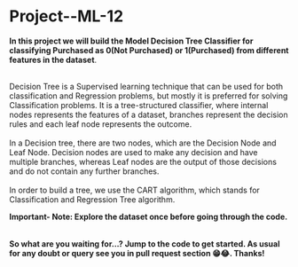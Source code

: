 # Project--ML-12


<table>

**In this project we will build the Model  Decision Tree Classifier for classifying Purchased as 0(Not Purchased) or 1(Purchased) from different features in the dataset**.<br></br>  

Decision Tree is a Supervised learning technique that can be used for both classification and Regression problems, but mostly it is preferred for solving Classification problems. 
It is a tree-structured classifier, where internal nodes represents the features of a dataset, branches represent the decision rules and each leaf node represents the outcome.<br></br>
In a Decision tree, there are two nodes, which are the Decision Node and Leaf Node. Decision nodes are used to make any decision and have multiple branches, whereas Leaf nodes are the output of those decisions and do not contain any further branches.<br></br>
In order to build a tree, we use the CART algorithm, which stands for Classification and Regression Tree algorithm.


**Important- Note: Explore the dataset once before going through the code.**

</table>


**So what are you waiting for...? Jump to the code to get started. As usual for any doubt or query see you in pull request section 😁😂. Thanks!**
